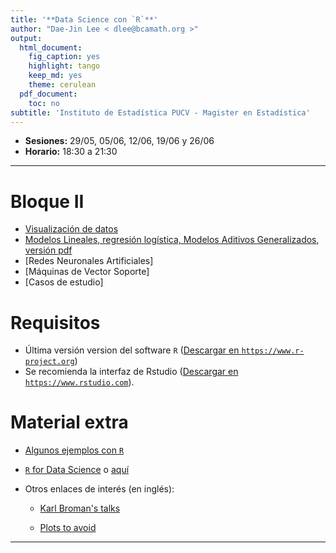 ```yaml
---
title: '**Data Science con `R`**'
author: "Dae-Jin Lee < dlee@bcamath.org >"
output:
  html_document:
    fig_caption: yes
    highlight: tango
    keep_md: yes
    theme: cerulean
  pdf_document:
    toc: no
subtitle: 'Instituto de Estadística PUCV - Magister en Estadística'
---
```


* **Sesiones:** 29/05, 05/06, 12/06, 19/06 y 26/06
* **Horario:** 18:30 a 21:30

----------------------------

# Bloque II

 * [Visualización de datos](DataViz.html)
 * [Modelos Lineales, regresión logística, Modelos Aditivos Generalizados](Modlineal.html), [versión pdf](Modlineal.pdf)
 * [Redes Neuronales Artificiales]
 * [Máquinas de Vector Soporte]
 * [Casos de estudio]

 
# Requisitos

  * Última versión version del software `R` (<a href="https://www.r-project.org" target="_blank">Descargar en `https://www.r-project.org`</a>)
  * Se recomienda la interfaz de Rstudio (<a href="https://www.rstudio.com" target="_blank">Descargar en `https://www.rstudio.com`</a>).

<!---

```r
install.packages(c("MASS","DAAG","effects","ggplot2","gdata","foreign","Hmisc","xlsx","psych","graphics","gplots","calibrate","corrplot","RgoogleMaps","ggmap"))
```
--->


<!--* **Download all material** [here](http://idaejin.github.io/bcam-courses/neiker-2016/material.zip)
-->


# Material extra

  * [Algunos ejemplos con `R`](http://idaejin.github.io/bcam-courses/R/intro/examples.html)

  * [`R` for Data Science](http://r4ds.had.co.nz/) o [aquí](http://courses.had.co.nz/)

  * Otros enlaces de interés (en inglés):
  
      + [Karl Broman's talks](http://kbroman.org/pages/talks.html)
      
      + [Plots to avoid](http://genomicsclass.github.io/book/pages/plots_to_avoid.html)
      
      
-----------------------------------------------------

<!--
**Contacto**

  **email:** dlee[at]bcamath.org / lee.daejin[at]gmail.com

  **Github** [idaejin](https://github.com/idaejin/)

  **BCAM webpage** [dlee](http://www.bcamath.org/en/people/dlee)
<img src="http://www.datahack.es/wp-content/uploads/2015/10/LogoWhite.png" style="width: 150px;" align="right">
-->

